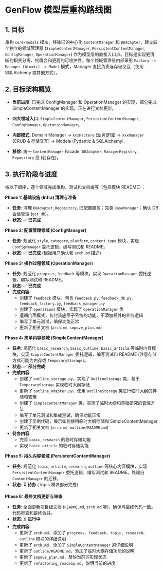 # GenFlow 模型层重构路线图

## 1. 目标

重构 `core/models` 模块，移除旧的中心化 `ContentManager` 和 `DBAdapter`，建立四个独立的领域管理器 (`SimpleContentManager`, `PersistentContentManager`, `ConfigManager`, `OperationManager`) 作为模型层的直接入口点。目标是实现更清晰的职责分离、松耦合和更高的可维护性。每个领域管理器内部采用 `Factory -> Manager (Atomic) -> Model` 模式，Manager 直接负责与存储交互（使用 SQLAlchemy 或其他方式）。

## 2. 目标架构概览

*   **当前进度**: 已完成 ConfigManager 和 OperationManager 的实现，部分完成 SimpleContentManager 的实现，正在进行文档更新。

*   **四大领域入口**: `SimpleContentManager`, `PersistentContentManager`, `ConfigManager`, `OperationManager`。
*   **内部模式**: Domain Manager -> `XxxFactory` (业务逻辑) -> `XxxManager` (CRUD & 存储交互) -> Models (Pydantic & SQLAlchemy)。
*   **移除**: 统一 `ContentManager` Facade, `DBAdapter`, `ManagerRegistry`, `Repository` 层 (若存在)。

## 3. 执行阶段与进度

按以下顺序，逐个领域完成重构、测试和文档编写（包括模块 README）：

**Phase 1: 基础设施 (Infra) 清理与准备**

*   **任务**: 清理 `DBAdapter`, `Repository`, 旧配置服务；完善 `BaseManager`；确认 DB 会话管理 (`get_db`)。
*   **状态**: ✅ **已完成**

**Phase 2: 配置管理领域 (ConfigManager)**

*   **任务**: 规范化 `style`, `category`, `platform`, `content_type` 模块，实现 `ConfigManager` 委托逻辑，编写测试和 README。
*   **状态**: ✅ **已完成** (根据用户确认和 `arch.md` 描述)

**Phase 3: 操作过程领域 (OperationManager)**

*   **任务**: 规范化 `progress`, `feedback` 等模块，实现 `OperationManager` 委托逻辑，编写测试和 README。
*   **状态**: ✅ **已完成**
*   **完成内容**:
    * 创建了 `feedback` 模块，包含 `feedback.py`, `feedback_db.py`, `feedback_factory.py`, `feedback_manager.py`
    * 创建了 `operations` 模块，实现了 `OperationManager` 类
    * 遵循门面模式，仅封装底层子系统的功能，不添加额外的业务逻辑
    * 编写了单元测试，确保功能正常
    * 更新了相关文档 (`arch.md`, `impove_plan.md`)

**Phase 4: 简单内容领域 (SimpleContentManager)**

*   **任务**: 规范化 `basic_research`, `basic_outline`, `basic_article` 等临时内容模块，实现 `SimpleContentManager` 委托逻辑，编写测试和 README (注意存储方式可能为内存或 `TemporaryStorage`)。
*   **状态**: ✅ **部分完成**
*   **完成内容**:
    * 创建了 `outline_storage.py`，实现了 `OutlineStorage` 类，基于 `TemporaryStorage` 实现临时大纲存储
    * 更新了 `outline_adapter.py`，使用 `OutlineStorage` 类进行临时大纲的存储和管理
    * 创建了 `SimpleContentManager` 类，实现了临时大纲和基础研究的管理方法
    * 编写了单元测试和集成测试，确保功能正常
    * 创建了示例代码，展示如何使用临时大纲存储和 SimpleContentManager
    * 更新了相关文档 (`arch.md`, `outline/README.md`)
*   **待办内容**:
    * 完善 `basic_research` 的临时存储功能
    * 实现 `basic_article` 的临时存储功能

**Phase 5: 持久内容领域 (PersistentContentManager)**

*   **任务**: 规范化 `topic`, `article`, `research`, `outline` 等核心内容模块，实现 `PersistentContentManager` 委托逻辑，编写测试和 README。处理旧 `ContentManager` 的迁移。
*   **状态**: ⏳ **待办** (Topic 模块部分完成)

**Phase 6: 最终文档更新与审查**

*   **任务**: 全面更新项目级文档 (`README.md`, `arch.md` 等)，确保与最终代码一致。代码审查和最终合并。
*   **状态**: ⏳ **进行中**
*   **完成内容**:
    * 更新了 `arch.md`，添加了 `progress`、`feedback`、`topic`、`research`、`outline` 模块的详细说明
    * 更新了 `arch.md`，添加了 `SimpleContentManager` 的详细说明
    * 更新了 `outline/README.md`，添加了临时大纲存储功能的说明
    * 更新了 `impove_plan.md`，反映当前的实现状态
    * 更新了 `refactoring_roadmap.md`，说明当前的进度
